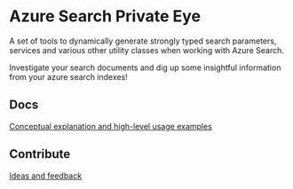 # Azure Search Private Eye
A set of tools to dynamically generate strongly typed search parameters, services and various other utility classes when working with Azure Search.

Investigate your search documents and dig up some insightful information from your azure search indexes!

## Docs
[Conceptual explanation and high-level usage examples](doc/CONCEPT.md)

## Contribute
[Ideas and feedback](https://github.com/marengohue/private-eye/issues/new)
